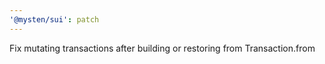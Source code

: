 ```yaml
---
'@mysten/sui': patch
---
```


Fix mutating transactions after building or restoring from Transaction.from
